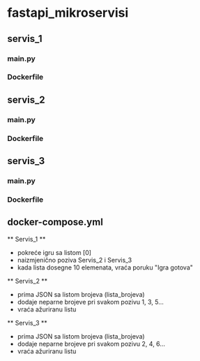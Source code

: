 # fastapi_mikroservisi
## servis_1
### main.py
### Dockerfile
## servis_2
### main.py
### Dockerfile
## servis_3
### main.py
### Dockerfile
## docker-compose.yml

** Servis_1 **
- pokreće igru sa listom [0]
- naizmjenično poziva Servis_2 i Servis_3
- kada lista dosegne 10 elemenata, vraća poruku "Igra gotova"

** Servis_2 **
- prima JSON sa listom brojeva (lista_brojeva)
- dodaje neparne brojeve pri svakom pozivu 1, 3, 5...
- vraća ažuriranu listu

** Servis_3 **
- prima JSON sa listom brojeva (lista_brojeva)
- dodaje neparne brojeve pri svakom pozivu 2, 4, 6...
- vraća ažuriranu listu



